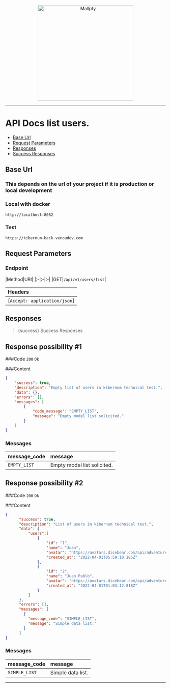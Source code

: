 <p align="center"><a href="https://colombia.kibernum.com/"><img src="	https://colombia.kibernum.com/wp-content/uploads/2019/10/logo-kibernum-nuevo-servicios-2.png" width="300" alt="Mallpty"></a>
</p>

*** 
# API Docs list users.

- [Base Url](#base_url)
- [Request Parameters](#request_parameters)
- [Responses](#response)
- [Success Responses](#success)

<a name="base_url"></a>
## Base Url 
### This depends on the url of your project if it is production or local development

### Local with docker
```text
http://localhost:8082
```

### Test
```text
https://kibernum-back.venoudev.com
```

<a name="request_parameters"></a>
## Request Parameters

### Endpoint

|Method|URI|
|:-|:-|:-|
|GET|`/api/v1/users/list`|

|Headers|
|:-|
|[`Accept: application/json`]|

<a name="response"></a>

## Responses

<a name="success"></a>

> {success} Success Responses

## Response possibility #1

<larecipe-progress type="success" :value="100"></larecipe-progress>

###Code `200` `Ok`

###Content

```json
{
    "success": true,
    "description": "Empty list of users in kibernum technical test.",
    "data": {},
    "errors": [],
    "messages": [
        {
            "code_message": "EMPTY_LIST",
            "message": "Empty model list solicited."
        }
    ]
}
```
### Messages

<larecipe-badge type="info" circle icon="fa fa-commenting-o"></larecipe-badge> 

|message_code|message|
|:-|:-|
|`EMPTY_LIST`|Empty model list solicited.|


## Response possibility #2

<larecipe-progress type="success" :value="100"></larecipe-progress>


###Code `200` `Ok`

###Content

```json
{
      "success": true,
      "description": "List of users in kibernum technical test.",
      "data": {
          "users":[
              {
                  "id": "1",
                  "name": "Juan",
                  "avatar": "https://avatars.dicebear.com/api/adventurer-neutral/juan.svg",
                  "created_at": "2022-04-01T05:59:10.185Z"
              },
              {
                  "id": "2",
                  "name": "Juan Pablo",
                  "avatar": "https://avatars.dicebear.com/api/adventurer-neutral/pablo.svg",
                  "created_at": "2022-04-01T01:03:12.818Z"
              }
          ]
      },
      "errors": [],
      "messages": [
        {
          "message_code": "SIMPLE_LIST",
          "message": "Simple data list."
        }
      ]
}
```
### Messages

<larecipe-badge type="info" circle icon="fa fa-commenting-o"></larecipe-badge> 

|message_code|message|
|:-|:-|
|`SIMPLE_LIST`|Simple data list.|

---

